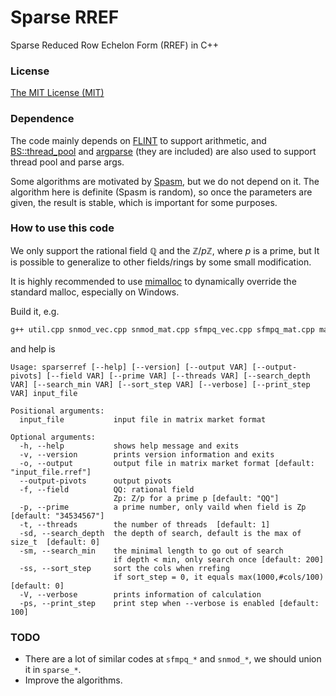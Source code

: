 # Sparse RREF
Sparse Reduced Row Echelon Form (RREF) in C++

### License

[The MIT License (MIT)](https://raw.githubusercontent.com/munuxi/sparse_mat/master/LICENSE)

### Dependence

The code mainly depends on [FLINT](https://flintlib.org/) to support arithmetic, and [BS::thread_pool](https://github.com/bshoshany/thread-pool) and [argparse](https://github.com/p-ranav/argparse) (they are included) are also used to support thread pool and parse args.

Some algorithms are motivated by [Spasm](https://github.com/cbouilla/spasm), but we do not depend on it. The algorithm here is definite (Spasm is random), so once the parameters are given, the result is stable, which is important for some purposes.

### How to use this code

We only support the rational field $\mathbb Q$ and the $\mathbb Z/p\mathbb Z$, where $p$ is a prime, but It is possible to generalize to other fields/rings by some small modification.

It is highly recommended to use [mimalloc](https://github.com/microsoft/mimalloc) to dynamically override the standard malloc, especially on Windows.

Build it, e.g.

```bash
g++ util.cpp snmod_vec.cpp snmod_mat.cpp sfmpq_vec.cpp sfmpq_mat.cpp main.cpp -o sparserref -O3 -std=c++17 -Iincludepath -Llibpath -lflint -lgmp
``` 

and help is 

```
Usage: sparserref [--help] [--version] [--output VAR] [--output-pivots] [--field VAR] [--prime VAR] [--threads VAR] [--search_depth VAR] [--search_min VAR] [--sort_step VAR] [--verbose] [--print_step VAR] input_file

Positional arguments:
  input_file           input file in matrix market format

Optional arguments:
  -h, --help           shows help message and exits
  -v, --version        prints version information and exits
  -o, --output         output file in matrix market format [default: "input_file.rref"]
  --output-pivots      output pivots
  -f, --field          QQ: rational field
                       Zp: Z/p for a prime p [default: "QQ"]
  -p, --prime          a prime number, only vaild when field is Zp  [default: "34534567"]
  -t, --threads        the number of threads  [default: 1]
  -sd, --search_depth  the depth of search, default is the max of size_t  [default: 0]
  -sm, --search_min    the minimal length to go out of search
                       if depth < min, only search once [default: 200]
  -ss, --sort_step     sort the cols when rrefing
                       if sort_step = 0, it equals max(1000,#cols/100) [default: 0]
  -V, --verbose        prints information of calculation
  -ps, --print_step    print step when --verbose is enabled [default: 100]
```

### TODO

* There are a lot of similar codes at `sfmpq_*` and `snmod_*`, we should union 
it in `sparse_*`. 
* Improve the algorithms.

